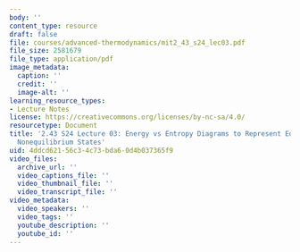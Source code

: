 ```yaml
---
body: ''
content_type: resource
draft: false
file: courses/advanced-thermodynamics/mit2_43_s24_lec03.pdf
file_size: 2581679
file_type: application/pdf
image_metadata:
  caption: ''
  credit: ''
  image-alt: ''
learning_resource_types:
- Lecture Notes
license: https://creativecommons.org/licenses/by-nc-sa/4.0/
resourcetype: Document
title: '2.43 S24 Lecture 03: Energy vs Entropy Diagrams to Represent Equilibrium and
  Nonequilibrium States'
uid: 4ddcd621-56c3-4c73-bda6-0d4b037365f9
video_files:
  archive_url: ''
  video_captions_file: ''
  video_thumbnail_file: ''
  video_transcript_file: ''
video_metadata:
  video_speakers: ''
  video_tags: ''
  youtube_description: ''
  youtube_id: ''
---
```

